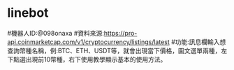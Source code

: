 # linebot
#機器人ID:@098onaxa
#資料來源:https://pro-api.coinmarketcap.com/v1/cryptocurrency/listings/latest
#功能:訊息欄輸入想查詢幣種名稱，例:BTC、ETH、USDT等，就會出現當下價格，圖文選單兩種，左下點選出現前10幣種，右下使用教學顯示基本的使用方法。